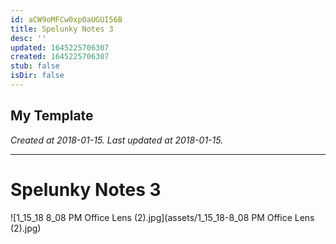 ```yaml
---
id: aCW9oMFCw0xp0aUGUI56B
title: Spelunky Notes 3
desc: ''
updated: 1645225706307
created: 1645225706307
stub: false
isDir: false
---
```

My Template
---

_Created at 2018-01-15._
_Last updated at 2018-01-15._




---

# Spelunky Notes 3


![1_15_18 8_08 PM Office Lens (2).jpg](assets/1_15_18-8_08 PM Office Lens (2).jpg)

